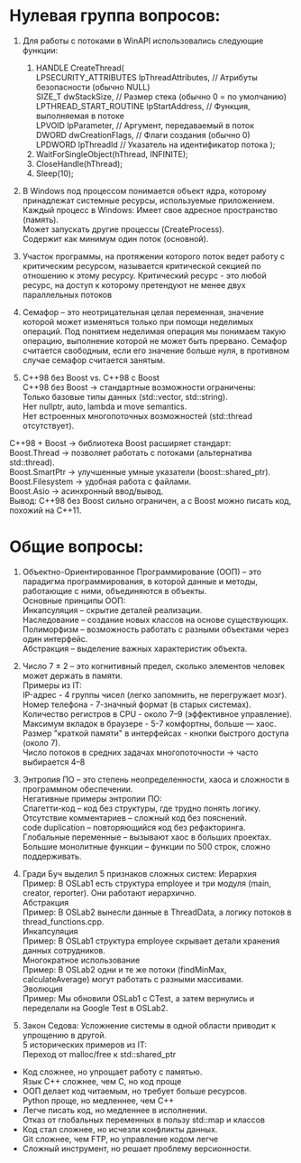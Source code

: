 # Нулевая группа вопросов:   

1. Для работы с потоками в WinAPI использовались следующие функции:
   1) HANDLE CreateThread(  
    LPSECURITY_ATTRIBUTES lpThreadAttributes,  // Атрибуты безопасности (обычно NULL)  
    SIZE_T dwStackSize,                        // Размер стека (обычно 0 = по умолчанию)  
    LPTHREAD_START_ROUTINE lpStartAddress,     // Функция, выполняемая в потоке  
    LPVOID lpParameter,                        // Аргумент, передаваемый в поток  
    DWORD dwCreationFlags,                     // Флаги создания (обычно 0)  
    LPDWORD lpThreadId                         // Указатель на идентификатор потока 
);  
   2) WaitForSingleObject(hThread, INFINITE);  
   3) CloseHandle(hThread);  
   4) Sleep(10);  

2. В Windows под процессом понимается объект ядра, которому принадлежат системные ресурсы, 
используемые приложением.
Каждый процесс в Windows:
Имеет свое адресное пространство (память).  
Может запускать другие процессы (CreateProcess).  
Содержит как минимум один поток (основной).

3. Участок программы, на протяжении которого поток ведет работу с критическим ресурсом, называется критической секцией по отношению к этому ресурсу. Критический ресурс - это любой ресурс, на доступ к которому претендуют не менее двух параллельных потоков    

4. Семафор – это неотрицательная целая переменная, значение которой может изменяться только при помощи неделимых операций. Под понятием неделимая операция мы понимаем такую операцию, выполнение 
которой не может быть прервано. Семафор считается свободным, если его значение больше нуля, в противном случае семафор считается занятым.

5.  C++98 без Boost vs. C++98 с Boost  
С++98 без Boost → стандартные возможности ограничены:  
Только базовые типы данных (std::vector, std::string).  
Нет nullptr, auto, lambda и move semantics.  
Нет встроенных многопоточных возможностей (std::thread отсутствует).  
  
C++98 + Boost → библиотека Boost расширяет стандарт:  
Boost.Thread → позволяет работать с потоками (альтернатива std::thread).  
Boost.SmartPtr → улучшенные умные указатели (boost::shared_ptr).  
Boost.Filesystem → удобная работа с файлами.  
Boost.Asio → асинхронный ввод/вывод.  
Вывод: C++98 без Boost сильно ограничен, а с Boost можно писать код, похожий на C++11.    

# Общие вопросы:  

1. Объектно-Ориентированное Программирование (ООП) – это парадигма программирования, в которой данные и методы, работающие с ними, объединяются в объекты.  
Основные принципы ООП:  
Инкапсуляция – скрытие деталей реализации.  
Наследование – создание новых классов на основе существующих.  
Полиморфизм – возможность работать с разными объектами через один интерфейс.  
Абстракция – выделение важных характеристик объекта.

2. Число 7 ± 2 – это когнитивный предел, сколько элементов человек может держать в памяти.  
Примеры из IT:  
IP-адрес - 4 группы чисел (легко запомнить, не перегружает мозг).    
Номер телефона - 7-значный формат (в старых системах).  
Количество регистров в CPU - около 7–9 (эффективное управление).    
Максимум вкладок в браузере - 5-7 комфортны, больше — хаос.  
Размер "краткой памяти" в интерфейсах - кнопки быстрого доступа (около 7).  
Число потоков в средних задачах многопоточности → часто выбирается 4–8  

3. Энтропия ПО – это степень неопределенности, хаоса и сложности в программном обеспечении.  
Негативные примеры энтропии ПО:  
Спагетти-код – код без структуры, где трудно понять логику.  
Отсутствие комментариев – сложный код без пояснений.  
code duplication – повторяющийся код без рефакторинга.    
Глобальные переменные – вызывают хаос в больших проектах.  
Большие монолитные функции – функции по 500 строк, сложно поддерживать.

4. Гради Буч выделил 5 признаков сложных систем:
Иерархия  
Пример: В OSLab1 есть структура employee и три модуля (main, creator, reporter). Они работают иерархично.  
Абстракция  
Пример: В OSLab2 вынесли данные в ThreadData, а логику потоков в thread_functions.cpp.  
Инкапсуляция  
Пример: В OSLab1 структура employee скрывает детали хранения данных сотрудников.  
Многократное использование  
Пример: В OSLab2 одни и те же потоки (findMinMax, calculateAverage) могут работать с разными массивами.  
Эволюция  
Пример: Мы обновили OSLab1 с CTest, а затем вернулись и переделали на Google Test в OSLab2.

5. Закон Седова: Усложнение системы в одной области приводит к упрощению в другой.  
5 исторических примеров из IT:  
Переход от malloc/free к std::shared_ptr 
- Код сложнее, но упрощает работу с памятью.  
Язык C++ сложнее, чем C, но код проще  
- ООП делает код читаемым, но требует больше ресурсов.  
Python проще, но медленнее, чем C++  
- Легче писать код, но медленнее в исполнении.  
Отказ от глобальных переменных в пользу std::map и классов  
- Код стал сложнее, но исчезли конфликты данных.  
Git сложнее, чем FTP, но управление кодом легче  
- Сложный инструмент, но решает проблему версионности.  


